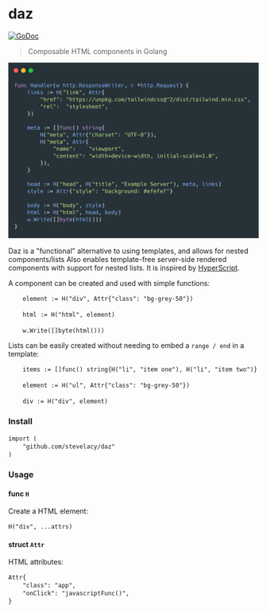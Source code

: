 # daz
[![GoDoc](https://godoc.org/github.com/stevelacy/daz?status.svg)](https://godoc.org/github.com/stevelacy/daz)

> Composable HTML components in Golang

![daz carbon example](./carbon.png)

Daz is a "functional" alternative to using templates, and allows for nested components/lists
Also enables template-free server-side rendered components with support for nested lists. It is inspired by [HyperScript](https://github.com/hyperhype/hyperscript).


A component can be created and used with simple functions:
```golang
	element := H("div", Attr{"class": "bg-grey-50"})

	html := H("html", element)

	w.Write([]byte(html()))
```

Lists can be easily created without needing to embed a `range / end` in a template:
```golang
	items := []func() string{H("li", "item one"), H("li", "item two")}

	element := H("ul", Attr{"class": "bg-grey-50"})

	div := H("div", element)

```


### Install

```
import (
	"github.com/stevelacy/daz"
)

```

### Usage

#### func `H`

Create a HTML element:
```golang
H("div", ...attrs)

```

#### struct `Attr`

HTML attributes:
```golang
Attr{
	"class": "app",
	"onClick": "javascriptFunc()",
}
```
